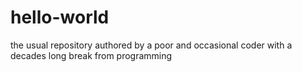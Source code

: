 # hello-world
the usual repository
authored by a poor and occasional coder with a decades long break from programming
